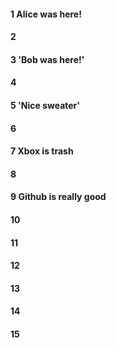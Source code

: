 #### 1  Alice was here!
#### 2
#### 3 'Bob was here!'
#### 4
#### 5 'Nice sweater'
#### 6
#### 7 Xbox is trash
#### 8
#### 9 Github is really good 
#### 10
#### 11
#### 12
#### 13
#### 14
#### 15